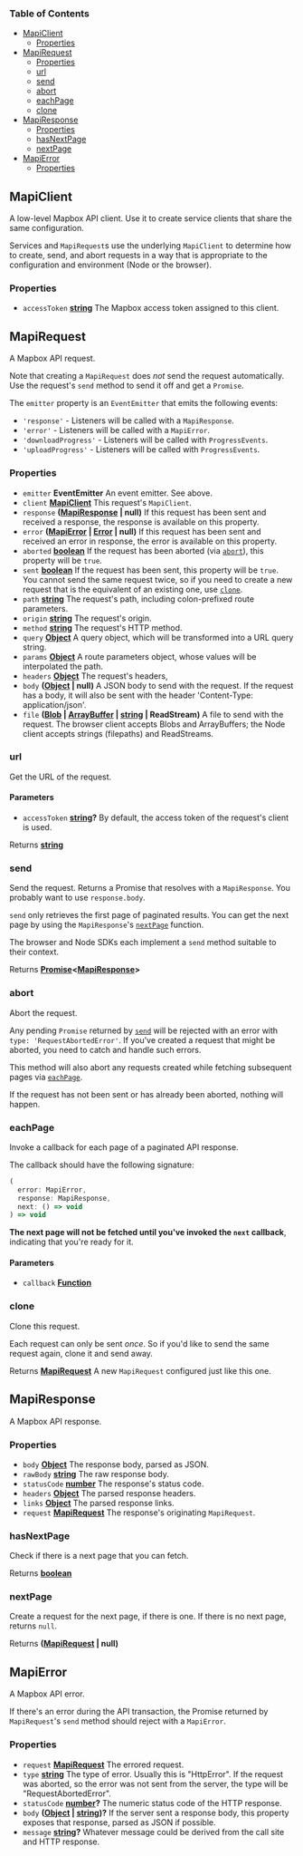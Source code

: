 <!-- Generated by documentation.js. Update this documentation by updating the source code. -->

### Table of Contents

- [MapiClient](#mapiclient)
  - [Properties](#properties)
- [MapiRequest](#mapirequest)
  - [Properties](#properties-1)
  - [url](#url)
  - [send](#send)
  - [abort](#abort)
  - [eachPage](#eachpage)
  - [clone](#clone)
- [MapiResponse](#mapiresponse)
  - [Properties](#properties-2)
  - [hasNextPage](#hasnextpage)
  - [nextPage](#nextpage)
- [MapiError](#mapierror)
  - [Properties](#properties-3)

## MapiClient

A low-level Mapbox API client. Use it to create service clients
that share the same configuration.

Services and `MapiRequest`s use the underlying `MapiClient` to
determine how to create, send, and abort requests in a way
that is appropriate to the configuration and environment
(Node or the browser).

### Properties

- `accessToken` **[string][18]** The Mapbox access token assigned
    to this client.

## MapiRequest

A Mapbox API request.

Note that creating a `MapiRequest` does *not* send the request automatically.
Use the request's `send` method to send it off and get a `Promise`.

The `emitter` property is an `EventEmitter` that emits the following events:

- `'response'` - Listeners will be called with a `MapiResponse`.
- `'error'` - Listeners will be called with a `MapiError`.
- `'downloadProgress'` - Listeners will be called with `ProgressEvents`.
- `'uploadProgress'` - Listeners will be called with `ProgressEvents`.

### Properties

- `emitter` **EventEmitter** An event emitter. See above.
- `client` **[MapiClient][19]** This request's `MapiClient`.
- `response` **([MapiResponse][20] | null)** If this request has been sent and received
    a response, the response is available on this property.
- `error` **([MapiError][21] \| [Error][22] | null)** If this request has been sent and
    received an error in response, the error is available on this property.
- `aborted` **[boolean][23]** If the request has been aborted
    (via [`abort`][8]), this property will be `true`.
- `sent` **[boolean][23]** If the request has been sent, this property will
    be `true`. You cannot send the same request twice, so if you need to create
    a new request that is the equivalent of an existing one, use
    [`clone`][11].
- `path` **[string][18]** The request's path, including colon-prefixed route
    parameters.
- `origin` **[string][18]** The request's origin.
- `method` **[string][18]** The request's HTTP method.
- `query` **[Object][24]** A query object, which will be transformed into
    a URL query string.
- `params` **[Object][24]** A route parameters object, whose values will
    be interpolated the path.
- `headers` **[Object][24]** The request's headers,
- `body` **([Object][24] | null)** A JSON body to send with the request.
    If the request has a body, it will also be sent with the header
    'Content-Type: application/json'.
- `file` **([Blob][25] \| [ArrayBuffer][26] \| [string][18] | ReadStream)** A file to
    send with the request. The browser client accepts Blobs and ArrayBuffers;
    the Node client accepts strings (filepaths) and ReadStreams.

### url

Get the URL of the request.

#### Parameters

- `accessToken` **[string][18]?** By default, the access token of the request's
    client is used.

Returns **[string][18]** 

### send

Send the request. Returns a Promise that resolves with a `MapiResponse`.
You probably want to use `response.body`.

`send` only retrieves the first page of paginated results. You can get
the next page by using the `MapiResponse`'s [`nextPage`][15]
function.

The browser and Node SDKs each implement a `send` method suitable to
their context.

Returns **[Promise][27]&lt;[MapiResponse][20]>** 

### abort

Abort the request.

Any pending `Promise` returned by [`send`][7] will be rejected with
an error with `type: 'RequestAbortedError'`. If you've created a request
that might be aborted, you need to catch and handle such errors.

This method will also abort any requests created while fetching subsequent
pages via [`eachPage`][9].

If the request has not been sent or has already been aborted, nothing
will happen.

### eachPage

Invoke a callback for each page of a paginated API response.

The callback should have the following signature:

```js
(
  error: MapiError,
  response: MapiResponse,
  next: () => void
) => void
```

**The next page will not be fetched until you've invoked the
`next` callback**, indicating that you're ready for it.

#### Parameters

- `callback` **[Function][28]** 

### clone

Clone this request.

Each request can only be sent *once*. So if you'd like to send the
same request again, clone it and send away.

Returns **[MapiRequest][29]** A new `MapiRequest` configured just like this one.

## MapiResponse

A Mapbox API response.

### Properties

- `body` **[Object][24]** The response body, parsed as JSON.
- `rawBody` **[string][18]** The raw response body.
- `statusCode` **[number][30]** The response's status code.
- `headers` **[Object][24]** The parsed response headers.
- `links` **[Object][24]** The parsed response links.
- `request` **[MapiRequest][29]** The response's originating `MapiRequest`.

### hasNextPage

Check if there is a next page that you can fetch.

Returns **[boolean][23]** 

### nextPage

Create a request for the next page, if there is one.
If there is no next page, returns `null`.

Returns **([MapiRequest][29] | null)** 

## MapiError

A Mapbox API error.

If there's an error during the API transaction,
the Promise returned by `MapiRequest`'s `send`
method should reject with a `MapiError`.

### Properties

- `request` **[MapiRequest][29]** The errored request.
- `type` **[string][18]** The type of error. Usually this is "HttpError".
    If the request was aborted, so the error was
    not sent from the server, the type will be
    "RequestAbortedError".
- `statusCode` **[number][30]?** The numeric status code of
    the HTTP response.
- `body` **([Object][24] \| [string][18])?** If the server sent a response body,
    this property exposes that response, parsed as JSON if possible.
- `message` **[string][18]?** Whatever message could be derived from the
    call site and HTTP response.

[1]: #mapiclient

[2]: #properties

[3]: #mapirequest

[4]: #properties-1

[5]: #url

[6]: #parameters

[7]: #send

[8]: #abort

[9]: #eachpage

[10]: #parameters-1

[11]: #clone

[12]: #mapiresponse

[13]: #properties-2

[14]: #hasnextpage

[15]: #nextpage

[16]: #mapierror

[17]: #properties-3

[18]: https://developer.mozilla.org/docs/Web/JavaScript/Reference/Global_Objects/String

[19]: #mapiclient

[20]: #mapiresponse

[21]: #mapierror

[22]: https://developer.mozilla.org/docs/Web/JavaScript/Reference/Global_Objects/Error

[23]: https://developer.mozilla.org/docs/Web/JavaScript/Reference/Global_Objects/Boolean

[24]: https://developer.mozilla.org/docs/Web/JavaScript/Reference/Global_Objects/Object

[25]: https://developer.mozilla.org/docs/Web/API/Blob

[26]: https://developer.mozilla.org/docs/Web/JavaScript/Reference/Global_Objects/ArrayBuffer

[27]: https://developer.mozilla.org/docs/Web/JavaScript/Reference/Global_Objects/Promise

[28]: https://developer.mozilla.org/docs/Web/JavaScript/Reference/Statements/function

[29]: #mapirequest

[30]: https://developer.mozilla.org/docs/Web/JavaScript/Reference/Global_Objects/Number
